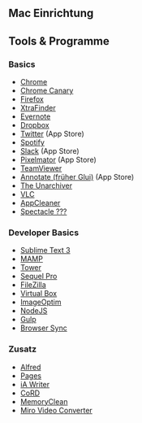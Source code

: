 Mac Einrichtung
---


## Tools & Programme

### Basics

* [Chrome](https://www.google.de/chrome/browser/desktop/index.html)
* [Chrome Canary](https://www.google.de/chrome/browser/canary.html)
* [Firefox](https://www.mozilla.org/de/firefox/new/)
* [XtraFinder](https://www.trankynam.com/xtrafinder/downloads/XtraFinder.dmg)
* [Evernote](https://evernote.com/intl/de/download/?offer=www_menu)
* [Dropbox](https://www.dropbox.com/downloading?src=index)
* [Twitter](https://itunes.apple.com/us/app/twitter/id409789998) (App Store)
* [Spotify](https://www.spotify.com/de/download/mac/)
* [Slack](https://itunes.apple.com/de/app/slack/id803453959) (App Store)
* [Pixelmator](https://itunes.apple.com/de/app/pixelmator/id407963104) (App Store)
* [TeamViewer](https://www.teamviewer.com/de/download/mac.aspx)
* [Annotate (früher Glui)](https://itunes.apple.com/us/app/annotate-by-driftt/id918207447) (App Store)
* [The Unarchiver]()
* [VLC]()
* [AppCleaner]()
* [Spectacle ???]()


### Developer Basics

* [Sublime Text 3]()
* [MAMP]()
* [Tower]()
* [Sequel Pro]()
* [FileZilla]()
* [Virtual Box]()
* [ImageOptim]()
* [NodeJS]()
* [Gulp]()
* [Browser Sync]()


### Zusatz

* [Alfred]()
* [Pages]()
* [iA Writer]()
* [CoRD]()
* [MemoryClean]()
* [Miro Video Converter]()
